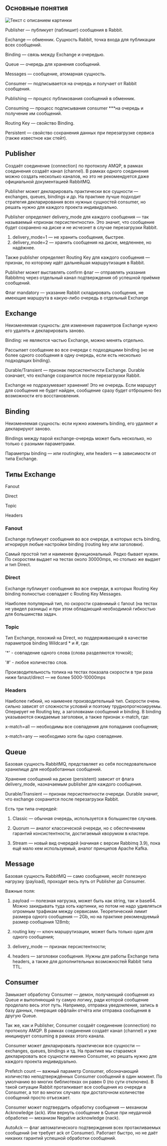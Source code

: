 ## Основные понятия

<image src="https://habrastorage.org/r/w1560/getpro/habr/upload_files/8bc/270/795/8bc27079545d3f8e284fd8bb39128d27.png" alt="Текст с описанием картинки">
  
Publisher — публикует (паблишит) сообщения в Rabbit.

Exchange — обменник. Сущность Rabbit, точка входа для публикации всех сообщений.

Binding — связь между Exchange и очередью.

Queue — очередь для хранения сообщений.

Messages — сообщение, атомарная сущность.

Consumer — подписывается на очередь и получает от Rabbit сообщения. 

Publishing — процесс публикования сообщений в обменник.

Consuming — процесс подписывания consumer ***на очередь и получение им сообщений.

Routing Key — свойство Binding.

Persistent — свойство сохранения данных при перезагрузке сервиса (также известное как стейт).
  
  ## Publisher
  
  Создаёт соединение (connection) по протоколу AMQP, в рамках соединения создаёт канал (channel). 
  В рамках одного соединения можно создать несколько каналов, но это не рекомендуется даже официальной документацией RabbitMQ.
  
  Publisher может декларировать практически все сущности — exchanges, queues, bindings и др. 
  На практике лучше подходит стратегия декларирования всех нужных сущностей consumer, но решать нужно для каждого проекта индивидуально.
  
  Publisher определяет delivery_mode для каждого сообщения — так называемый «признак персистентности». 
  Это значит, что сообщение будет сохранено на диске и не исчезнет в случае перезагрузки Rabbit.

  1) delivery_mode=1 — не хранить сообщения, быстрее.
  2) delivery_mode=2 — хранить сообщения на диске, медленнее, но надёжнее.
  
  Также publisher определяет Routing Key для каждого сообщения — признак, по которому идёт дальнейшая маршрутизация в Rabbit.
  
  Publisher может выставлять confirm флаг — отправлять указания Rabbitmq через отдельный канал подтверждения об успешной приёмке сообщений. 
  
  Флаг mandatory — указание Rabbit складировать сообщения, не имеющие маршрута в какую-либо очередь в отдельный Exchange
  
  ## Exchange
  
  Неизменяемая сущность: для изменения параметров Exchange нужно его удалять и декларировать заново.

  Binding: не являются частью Exchange, можно менять отдельно.

  Рассылает сообщение во все очереди с подходящими binding (но не более одного сообщения в одну очередь, если есть несколько подходящих binding).

  Durable/Transient — признак персистентности Exchange. Durable означает, что exchange сохранится после перезагрузки Rabbit.

  Exchange не подразумевает хранения! Это не очередь. Если маршрут для сообщения не будет найден, сообщение сразу будет отброшено без возможности его восстановления.
  
  ## Binding
  
  Неизменяемая сущность: если нужно изменить binding, его удаляют и декларируют заново.

  Bindings между парой exchange-очередь может быть несколько, но только с разными параметрами.

  Параметры binding — или routingkey, или headers — в зависимости от типа Exchange.
  
  ## Типы Exchange
  
  Fanout

  Direct

  Topic

  Headers
  
  ### Fanout
  
  Exchange публикует сообщения во все очереди, в которых есть binding, игнорируя любые настройки binding (routing key или заголовки).

  Самый простой тип и наименее функциональный. Редко бывает нужен. По скоростям выдает на тестах около 30000mps, но столько же выдает и тип Direct.
  
  ### Direct
  
  Exchange публикует сообщения во все очереди, в которых Routing Key binding полностью совпадает с Routing Key Messages.

  Наиболее популярный тип, по скорости сравнимый с fanout (на тестах не увидел разницы) и при этом обладающий необходимой гибкостью для большинства задач.
  
  ### Topic
  
  Тип Exchange, похожий на Direct, но поддерживающий в качестве параметров binding Wildcard * и #, где:

  '*' - совпадение одного слова (слова разделяются точкой);

  '#' - любое количество слов. 

  Производительность топика на тестах показала скорости в три раза ниже fanaut/direct — не более 5000-10000mps
  
  ### Headers 
  
  Наиболее гибкий, но наименее производительный тип. Скорости очень сильно зависят от сложности условий и поэтому труднопрогнозируемы. Оперирует не Routing key, а заголовками сообщений и binding. В binding указываются ожидаемые заголовки, а также признак x-match, где:

  x-match=all — необходимы все совпадения для попадания сообщения;

  x-match=any — необходимо хотя бы одно совпадение.
  
  ## Queue
  
  Базовая сущность RabbitMQ, представляет из себя последовательное хранилище для необработанных сообщений.

  Хранение сообщений на диске (persistent) зависит от флага delivery_mode, назначаемым publisher для каждого сообщения.

  Durable/Transient — признак персистентности очереди. Durable значит, что exchange сохранится после перезагрузки Rabbit.
  
  Есть три типа очередей:

  1) Classic — обычная очередь, используется в большинстве случаев.

  2) Quorum — аналог классической очереди, но с обеспечением гарантий консистентности, достигаемый кворумом в кластере.

  3) Stream — новый вид очередей (начиная с версии Rabbimq 3.9), пока ещё мало кем используемый, аналог принципов Apache Kafka.

  ## Message
  
  Базовая сущность RabbitMQ — само сообщение, несёт полезную нагрузку (payload), проходит весь путь от Publisher до Consumer.

  Важные поля:

  1) payload — полезная нагрузка, может быть как string, так и base64. Можно закидывать туда хоть картинки, но потом не надо удивляться огромным трафикам между сервисами. Теоретический лимит размера одного сообщения — 2Gb, но на практике рекомендуемый размер сообщения 128mb;

  2) routing key — ключ маршрутизации, может быть только один для одного сообщения;

  3) delivery_mode — признак персистентности;

  4) headers — заголовки сообщения. Нужны для работы Exchange типа headers, а также для дополнительных возможностей Rabbit типа TTL.
  
  ## Consumer
  
  Замыкает обработку Сonsumer — демон, получающий сообщения из Queue и выполняющий ту самую логику, ради которой сообщение проделало весь этот путь. 
  Например, отправка уведомления, запись в базу данных, генерация оффлайн отчёта или отправка сообщения в другую Queue.

  Так же, как и Publisher, Consumer создаёт соединение (connection) по протоколу AMQP. 
  В рамках соединения создаёт канал (channel) и уже инициирует consuming в рамках этого канала.

  Consumer может декларировать практически все сущности — exchanges, queues, bindings и тд. 
  На практике мы стараемся декларировать все сущности именно Consumer, но решать нужно для каждого проекта индивидуально.
  
  Prefetch count — важный параметр Consumer, обозначающий количество неподтверждённых Consumer сообщений в один момент. 
  По умолчанию во многих библиотеках он равен 0 (по сути отключен). В такой ситуации Rabbit проталкивает все сообщения из очереди в Consumer, 
  а тот во многих случаях при достаточном количестве сообщений просто отъезжает.
  
  Consumer может подтвердить обработку сообщения — механизм Acknowledge (ack). 
  Или вернуть сообщение в Queue при неудачной обработке — механизм Negative acknowledge (nack).
  
  AutoAck — флаг автоматического подтверждения всех протакливаемых сообщений (не требует ack от Consumer). 
  Работает быстро, но не даёт никаких гарантий успешной обработки сообщений.
  
  
